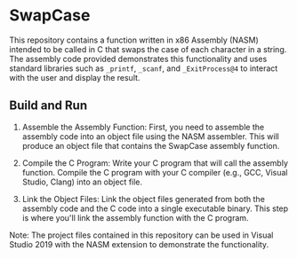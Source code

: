 # SwapCase
This repository contains a function written in x86 Assembly (NASM) intended to be called in C that swaps the case of each character in a string. The assembly code provided demonstrates this functionality and uses standard libraries such as `_printf`, `_scanf`, and `_ExitProcess@4` to interact with the user and display the result.

## Build and Run

1. Assemble the Assembly Function: First, you need to assemble the assembly code into an object file using the NASM assembler. This will produce an object file that contains the SwapCase assembly function.

2. Compile the C Program: Write your C program that will call the assembly function. Compile the C program with your C compiler (e.g., GCC, Visual Studio, Clang) into an object file.

3. Link the Object Files: Link the object files generated from both the assembly code and the C code into a single executable binary. This step is where you'll link the assembly function with the C program.

Note: The project files contained in this repository can be used in Visual Studio 2019 with the NASM extension to demonstrate the functionality.
